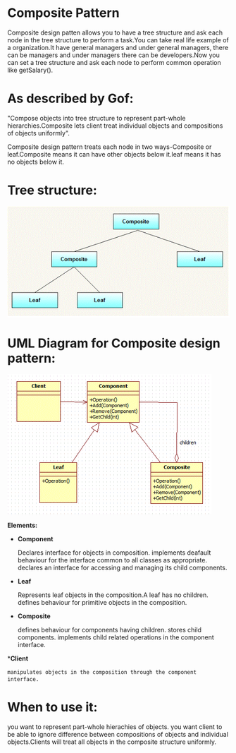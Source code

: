 
# Composite Pattern

Composite design patten allows you to have a tree structure and ask each node in the tree structure to perform a task.You can take real life example of a organization.It have general managers and under general managers, there can be managers and  under managers there can be developers.Now you can set a tree structure and ask each node to perform common operation like getSalary().

# As described by Gof:

"Compose objects into tree structure to represent part-whole hierarchies.Composite lets client treat individual objects and compositions of objects uniformly".

Composite design pattern treats each node in two ways-Composite or leaf.Composite means it can have other objects below it.leaf means it has no objects below it.

# Tree structure:
![Image of CompositeGenericHeirarchy](https://github.com/handsonprogram/designpatterns/blob/master/images/CompositeDesignPatternGenericHierarchy.gif)

# UML Diagram for Composite design pattern:
![Image of CompositeGenericUML](https://github.com/handsonprogram/designpatterns/blob/master/images/CompositeDesignPatternGeneric.gif)


**Elements:**

 * __Component__
    
    Declares interface for objects in composition.
implements deafault behaviour for the interface common to all classes as appropriate.
declares an interface for accessing and managing its child components.

* __Leaf__
    
    Represents leaf objects in the composition.A leaf has no children.
defines behaviour for primitive objects in the composition.

* __Composite__
    
    defines behaviour for components having children.
stores child components.
implements child related operations in the component interface.

*__Client__
    
    manipulates objects in the composition through the component interface.


# When to use it:
you want to represent part-whole hierachies of objects.
you want client to be able to ignore difference between compositions of objects and individual objects.Clients will treat all objects in the composite structure uniformly.
